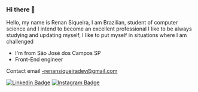 ### Hi there 👋

Hello, my name is Renan Siqueira, I am Brazilian, student of computer science and I intend to become an excellent professional I like to be always studying and updating myself, I like to put myself in situations where I am challenged
 
- I'm from São José dos Campos SP
- Front-End engineer

Contact email -renansiqueiradev@gmail.com

[![Linkedin Badge](https://img.shields.io/badge/-LinkedIn-blue?style=flat-square&logo=Linkedin&logoColor=white&link=https://www.linkedin.com/in/renan-siqueira-3a3b8a190/)](https://www.linkedin.com/in/renan-siqueira-3a3b8a190/) [![Instagram Badge](https://img.shields.io/badge/-Instagram-red?style=flat-square&logo=Instagram&logoColor=white&link=https://www.instagram.com/renan_aa/?hl=pt-br)](https://www.instagram.com/renan_aa/?hl=pt-br)
